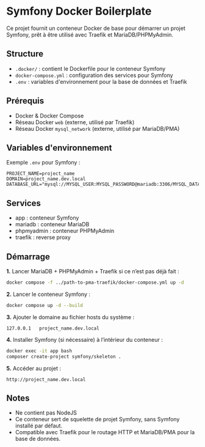 # Symfony Docker Boilerplate

Ce projet fournit un conteneur Docker de base pour démarrer un projet Symfony, prêt à être utilisé avec Traefik et MariaDB/PHPMyAdmin.

## Structure

- `.docker/` : contient le Dockerfile pour le conteneur Symfony
- `docker-compose.yml` : configuration des services pour Symfony
- `.env` : variables d'environnement pour la base de données et Traefik

## Prérequis

- Docker & Docker Compose
- Réseau Docker `web` (externe, utilisé par Traefik)
- Réseau Docker `mysql_network` (externe, utilisé par MariaDB/PMA)

## Variables d'environnement

Exemple `.env` pour Symfony :

```env
PROJECT_NAME=project_name
DOMAIN=project_name.dev.local
DATABASE_URL="mysql://MYSQL_USER:MYSQL_PASSWORD@mariadb:3306/MYSQL_DATABASE"
```

## Services
- app : conteneur Symfony
- mariadb : conteneur MariaDB
- phpmyadmin : conteneur PHPMyAdmin
- traefik : reverse proxy

## Démarrage
__1.__ Lancer MariaDB + PHPMyAdmin + Traefik si ce n’est pas déjà fait :

```bash
docker compose -f ../path-to-pma-traefik/docker-compose.yml up -d
```

__2.__ Lancer le conteneur Symfony :

```bash
docker compose up -d --build
```
__3.__ Ajouter le domaine au fichier hosts du système :

```text
127.0.0.1   project_name.dev.local
````


__4.__ Installer Symfony (si nécessaire) à l’intérieur du conteneur :

```bash
docker exec -it app bash
composer create-project symfony/skeleton .
```

__5.__ Accéder au projet :

```text
http://project_name.dev.local
````

## Notes
- Ne contient pas NodeJS
- Ce conteneur sert de squelette de projet Symfony, sans Symfony installé par défaut.
- Compatible avec Traefik pour le routage HTTP et MariaDB/PMA pour la base de données.